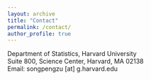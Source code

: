 ```yaml
---
layout: archive
title: "Contact"
permalink: /contact/
author_profile: true
---
```

Department of Statistics, Harvard University<br>
Suite 800, Science Center, Harvard, MA 02138<br>
Email: songpengzu [at] g.harvard.edu

